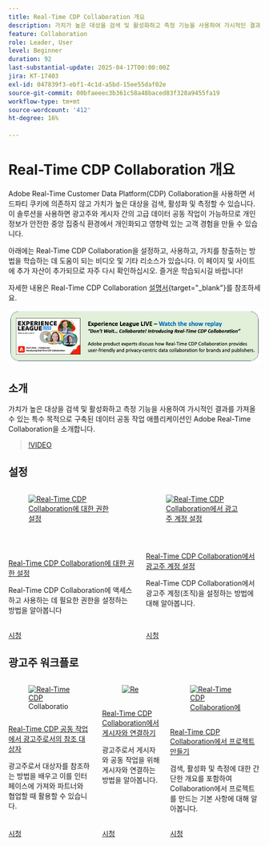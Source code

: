 ```yaml
---
title: Real-Time CDP Collaboration 개요
description: 가치가 높은 대상을 검색 및 활성화하고 측정 기능을 사용하여 가시적인 결과를 가져올 수 있는 특수 목적으로 구축된 데이터 공동 작업 애플리케이션인 Adobe Real-Time Collaboration을 소개합니다.
feature: Collaboration
role: Leader, User
level: Beginner
duration: 92
last-substantial-update: 2025-04-17T00:00:00Z
jira: KT-17403
exl-id: 047839f3-ebf1-4c1d-a5bd-15ee55daf02e
source-git-commit: 00bfaeeec3b361c58a48baced83f328a9455fa19
workflow-type: tm+mt
source-wordcount: '412'
ht-degree: 16%

---
```


# Real-Time CDP Collaboration 개요

Adobe Real-Time Customer Data Platform(CDP) Collaboration을 사용하면 서드파티 쿠키에 의존하지 않고 가치가 높은 대상을 검색, 활성화 및 측정할 수 있습니다. 이 솔루션을 사용하면 광고주와 게시자 간의 고급 데이터 공동 작업이 가능하므로 개인 정보가 안전한 중앙 집중식 환경에서 개인화되고 영향력 있는 고객 경험을 만들 수 있습니다.

아래에는 Real-Time CDP Collaboration을 설정하고, 사용하고, 가치를 창출하는 방법을 학습하는 데 도움이 되는 비디오 및 기타 리소스가 있습니다. 이 페이지 및 사이트에 추가 자산이 추가되므로 자주 다시 확인하십시오. 즐거운 학습되시길 바랍니다!

자세한 내용은 Real-Time CDP Collaboration [설명서](https://experienceleague.adobe.com/en/docs/real-time-cdp-collaboration/using/home){target="_blank"}를 참조하세요.

[![ExL LIVE 2025년 4월 10일](../assets/exl-live-20250410-img.jpg)](https://experienceleague.adobe.com/en/docs/events/experience-league-live-recordings/episodes/exl-live-episode-04-10-25)

## 소개

가치가 높은 대상을 검색 및 활성화하고 측정 기능을 사용하여 가시적인 결과를 가져올 수 있는 특수 목적으로 구축된 데이터 공동 작업 애플리케이션인 Adobe Real-Time Collaboration을 소개합니다.

>[!VIDEO](https://video.tv.adobe.com/v/3446801?learn=on&enablevpops)


## 설정

<!-- CARDS
{cta=Watch}
* set-permissions-for-collaboration.md
* set-up-an-advertiser-account.md

-->
<!-- START CARDS HTML - DO NOT MODIFY BY HAND -->
<div class="columns">
    <div class="column is-half-tablet is-half-desktop is-one-third-widescreen" aria-label="Set permissions for Real-Time CDP Collaboration">
        <div class="card" style="height: 100%; display: flex; flex-direction: column; height: 100%;">
            <div class="card-image">
                <figure class="image x-is-16by9">
                    <a href="set-permissions-for-collaboration.md" title="Real-Time CDP Collaboration에 대한 권한 설정" target="_blank" rel="referrer">
                        <img class="is-bordered-r-small" src="https://video.tv.adobe.com/v/3452216/?format=jpeg&nocache=1750198179177" alt="Real-Time CDP Collaboration에 대한 권한 설정"
                             style="width: 100%; aspect-ratio: 16 / 9; object-fit: cover; overflow: hidden; display: block; margin: auto;">
                    </a>
                </figure>
            </div>
            <div class="card-content is-padded-small" style="display: flex; flex-direction: column; flex-grow: 1; justify-content: space-between;">
                <div class="top-card-content">
                    <p class="headline is-size-6 has-text-weight-bold">
                        <a href="set-permissions-for-collaboration.md" target="_blank" rel="referrer" title="Real-Time CDP Collaboration에 대한 권한 설정">Real-Time CDP Collaboration에 대한 권한 설정</a>
                    </p>
                    <p class="is-size-6">Real-Time CDP Collaboration에 액세스하고 사용하는 데 필요한 권한을 설정하는 방법을 알아봅니다</p>
                </div>
                <a href="set-permissions-for-collaboration.md" target="_blank" rel="referrer" class="spectrum-Button spectrum-Button--outline spectrum-Button--primary spectrum-Button--sizeM" style="align-self: flex-start; margin-top: 1rem;">
                    <span class="spectrum-Button-label has-no-wrap has-text-weight-bold">시청</span>
                </a>
            </div>
        </div>
    </div>
    <div class="column is-half-tablet is-half-desktop is-one-third-widescreen" aria-label="Set up an Advertiser account in Real-Time CDP Collaboration">
        <div class="card" style="height: 100%; display: flex; flex-direction: column; height: 100%;">
            <div class="card-image">
                <figure class="image x-is-16by9">
                    <a href="set-up-an-advertiser-account.md" title="Real-Time CDP Collaboration에서 광고주 계정 설정" target="_blank" rel="referrer">
                        <img class="is-bordered-r-small" src="https://video.tv.adobe.com/v/3452264/?format=jpeg&nocache=1750198179181" alt="Real-Time CDP Collaboration에서 광고주 계정 설정"
                             style="width: 100%; aspect-ratio: 16 / 9; object-fit: cover; overflow: hidden; display: block; margin: auto;">
                    </a>
                </figure>
            </div>
            <div class="card-content is-padded-small" style="display: flex; flex-direction: column; flex-grow: 1; justify-content: space-between;">
                <div class="top-card-content">
                    <p class="headline is-size-6 has-text-weight-bold">
                        <a href="set-up-an-advertiser-account.md" target="_blank" rel="referrer" title="Real-Time CDP Collaboration에서 광고주 계정 설정">Real-Time CDP Collaboration에서 광고주 계정 설정</a>
                    </p>
                    <p class="is-size-6">Real-Time CDP Collaboration에서 광고주 계정(조직)을 설정하는 방법에 대해 알아봅니다.</p>
                </div>
                <a href="set-up-an-advertiser-account.md" target="_blank" rel="referrer" class="spectrum-Button spectrum-Button--outline spectrum-Button--primary spectrum-Button--sizeM" style="align-self: flex-start; margin-top: 1rem;">
                    <span class="spectrum-Button-label has-no-wrap has-text-weight-bold">시청</span>
                </a>
            </div>
        </div>
    </div>
</div>
<!-- END CARDS HTML - DO NOT MODIFY BY HAND -->

## 광고주 워크플로

<!-- CARDS
{cta=Watch}
* reference-audiences-as-an-advertiser.md
* connect-with-publishers.md
* create-a-project.md

-->
<!-- START CARDS HTML - DO NOT MODIFY BY HAND -->
<div class="columns">
    <div class="column is-half-tablet is-half-desktop is-one-third-widescreen" aria-label="Reference audiences as an advertiser in Real-Time CDP Collaboration">
        <div class="card" style="height: 100%; display: flex; flex-direction: column; height: 100%;">
            <div class="card-image">
                <figure class="image x-is-16by9">
                    <a href="reference-audiences-as-an-advertiser.md" title="Real-Time CDP Collaboration에서 광고주로 대상 참조" target="_blank" rel="referrer">
                        <img class="is-bordered-r-small" src="https://video.tv.adobe.com/v/3452217/?format=jpeg&nocache=1750198179565" alt="Real-Time CDP Collaboration에서 광고주로 대상 참조"
                             style="width: 100%; aspect-ratio: 16 / 9; object-fit: cover; overflow: hidden; display: block; margin: auto;">
                    </a>
                </figure>
            </div>
            <div class="card-content is-padded-small" style="display: flex; flex-direction: column; flex-grow: 1; justify-content: space-between;">
                <div class="top-card-content">
                    <p class="headline is-size-6 has-text-weight-bold">
                        <a href="reference-audiences-as-an-advertiser.md" target="_blank" rel="referrer" title="Real-Time CDP Collaboration에서 광고주로 대상 참조">Real-Time CDP 공동 작업에서 광고주로서의 참조 대상자</a>
                    </p>
                    <p class="is-size-6">광고주로서 대상자를 참조하는 방법을 배우고 이를 인터페이스에 가져와 파트너와 협업할 때 활용할 수 있습니다.</p>
                </div>
                <a href="reference-audiences-as-an-advertiser.md" target="_blank" rel="referrer" class="spectrum-Button spectrum-Button--outline spectrum-Button--primary spectrum-Button--sizeM" style="align-self: flex-start; margin-top: 1rem;">
                    <span class="spectrum-Button-label has-no-wrap has-text-weight-bold">시청</span>
                </a>
            </div>
        </div>
    </div>
    <div class="column is-half-tablet is-half-desktop is-one-third-widescreen" aria-label="Connect with publishers in Real-Time CDP Collaboration">
        <div class="card" style="height: 100%; display: flex; flex-direction: column; height: 100%;">
            <div class="card-image">
                <figure class="image x-is-16by9">
                    <a href="connect-with-publishers.md" title="Real-Time CDP Collaboration에서 게시자와 연결" target="_blank" rel="referrer">
                        <img class="is-bordered-r-small" src="https://video.tv.adobe.com/v/3452218/?format=jpeg&nocache=1750198179552" alt="Real-Time CDP Collaboration에서 게시자와 연결"
                             style="width: 100%; aspect-ratio: 16 / 9; object-fit: cover; overflow: hidden; display: block; margin: auto;">
                    </a>
                </figure>
            </div>
            <div class="card-content is-padded-small" style="display: flex; flex-direction: column; flex-grow: 1; justify-content: space-between;">
                <div class="top-card-content">
                    <p class="headline is-size-6 has-text-weight-bold">
                        <a href="connect-with-publishers.md" target="_blank" rel="referrer" title="Real-Time CDP Collaboration에서 게시자와 연결">Real-Time CDP Collaboration에서 게시자와 연결하기</a>
                    </p>
                    <p class="is-size-6">광고주로서 게시자와 공동 작업을 위해 게시자와 연결하는 방법을 알아봅니다.</p>
                </div>
                <a href="connect-with-publishers.md" target="_blank" rel="referrer" class="spectrum-Button spectrum-Button--outline spectrum-Button--primary spectrum-Button--sizeM" style="align-self: flex-start; margin-top: 1rem;">
                    <span class="spectrum-Button-label has-no-wrap has-text-weight-bold">시청</span>
                </a>
            </div>
        </div>
    </div>
    <div class="column is-half-tablet is-half-desktop is-one-third-widescreen" aria-label="Create a project in Real-Time CDP Collaboration">
        <div class="card" style="height: 100%; display: flex; flex-direction: column; height: 100%;">
            <div class="card-image">
                <figure class="image x-is-16by9">
                    <a href="create-a-project.md" title="Real-Time CDP Collaboration에서 프로젝트 만들기" target="_blank" rel="referrer">
                        <img class="is-bordered-r-small" src="https://video.tv.adobe.com/v/3464033/?format=jpeg&nocache=1750198179535" alt="Real-Time CDP Collaboration에서 프로젝트 만들기"
                             style="width: 100%; aspect-ratio: 16 / 9; object-fit: cover; overflow: hidden; display: block; margin: auto;">
                    </a>
                </figure>
            </div>
            <div class="card-content is-padded-small" style="display: flex; flex-direction: column; flex-grow: 1; justify-content: space-between;">
                <div class="top-card-content">
                    <p class="headline is-size-6 has-text-weight-bold">
                        <a href="create-a-project.md" target="_blank" rel="referrer" title="Real-Time CDP Collaboration에서 프로젝트 만들기">Real-Time CDP Collaboration에서 프로젝트 만들기</a>
                    </p>
                    <p class="is-size-6">검색, 활성화 및 측정에 대한 간단한 개요를 포함하여 Collaboration에서 프로젝트를 만드는 기본 사항에 대해 알아봅니다.</p>
                </div>
                <a href="create-a-project.md" target="_blank" rel="referrer" class="spectrum-Button spectrum-Button--outline spectrum-Button--primary spectrum-Button--sizeM" style="align-self: flex-start; margin-top: 1rem;">
                    <span class="spectrum-Button-label has-no-wrap has-text-weight-bold">시청</span>
                </a>
            </div>
        </div>
    </div>
</div>
<!-- END CARDS HTML - DO NOT MODIFY BY HAND -->
